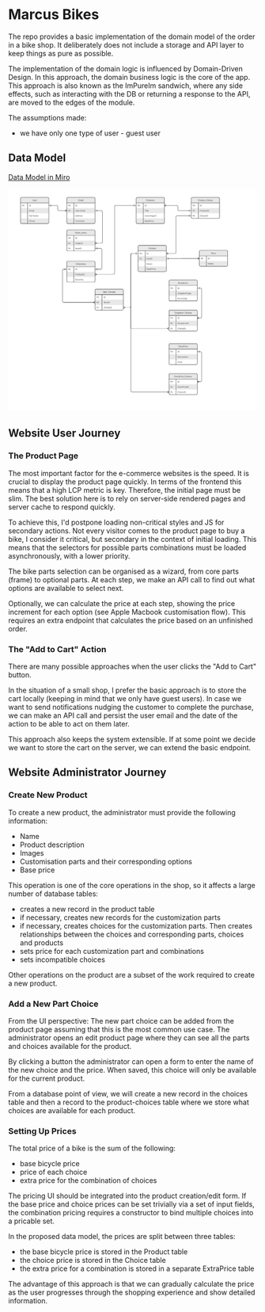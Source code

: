 # Marcus Bikes

The repo provides a basic implementation of the domain model of the order in a bike shop. It deliberately does not include a storage and API layer to keep things as pure as possible.

The implementation of the domain logic is influenced by Domain-Driven Design. In this approach, the domain business logic is the core of the app. This approach is also known as the ImPureIm sandwich, where any side effects, such as interacting with the DB or returning a response to the API, are moved to the edges of the module.

The assumptions made:
- we have only one type of user - guest user

## Data Model

[Data Model in Miro](https://miro.com/app/board/uXjVK2tcVuc=/?share_link_id=448927819943)

![](./data-model.jpg)

## Website User Journey

### The Product Page

The most important factor for the e-commerce websites is the speed. It is crucial to display the product page quickly. In terms of the frontend this means that a high LCP metric is key. Therefore, the initial page must be slim. The best solution here is to rely on server-side rendered pages and server cache to respond quickly.

To achieve this, I'd postpone loading non-critical styles and JS for secondary actions. Not every visitor comes to the product page to buy a bike, I consider it critical, but secondary in the context of initial loading. This means that the selectors for possible parts combinations must be loaded asynchronously, with a lower priority.

The bike parts selection can be organised as a wizard, from core parts (frame) to optional parts. At each step, we make an API call to find out what options are available to select next.

Optionally, we can calculate the price at each step, showing the price increment for each option (see Apple Macbook customisation flow). This requires an extra endpoint that calculates the price based on an unfinished order.


### The "Add to Cart" Action

There are many possible approaches when the user clicks the "Add to Cart" button.

In the situation of a small shop, I prefer the basic approach is to store the cart locally (keeping in mind that we only have guest users). In case we want to send notifications nudging the customer to complete the purchase, we can make an API call and persist the user email and the date of the action to be able to act on them later.

This approach also keeps the system extensible. If at some point we decide we want to store the cart on the server, we can extend the basic endpoint.


## Website Administrator Journey

### Create New Product

To create a new product, the administrator must provide the following information:
- Name
- Product description
- Images
- Customisation parts and their corresponding options
- Base price

This operation is one of the core operations in the shop, so it affects a large number of database tables:
- creates a new record in the product table
- if necessary, creates new records for the customization parts
- if necessary, creates choices for the customization parts. Then creates relationships between the choices and corresponding parts, choices and products
- sets price for each customization part and combinations
- sets incompatible choices

Other operations on the product are a subset of the work required to create a new product.

### Add a New Part Choice

From the UI perspective: The new part choice can be added from the product page assuming that this is the most common use case. The administrator opens an edit product page where they can see all the parts and choices available for the product.

By clicking a button the administrator can open a form to enter the name of the new choice and the price. When saved, this choice will only be available for the current product.

From a database point of view, we will create a new record in the choices table and then a record to the product-choices table where we store what choices are available for each product.


### Setting Up Prices

The total price of a bike is the sum of the following:
- base bicycle price
- price of each choice
- extra price for the combination of choices

The pricing UI should be integrated into the product creation/edit form. If the base price and choice prices can be set trivially via a set of input fields, the combination pricing requires a constructor to bind multiple choices into a pricable set.

In the proposed data model, the prices are split between three tables:
- the base bicycle price is stored in the Product table
- the choice price is stored in the Choice table
- the extra price for a combination is stored in a separate ExtraPrice table

The advantage of this approach is that we can gradually calculate the price as the user progresses through the shopping experience and show detailed information.


